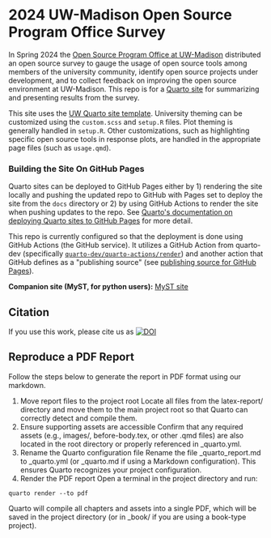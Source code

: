 # 2024 UW-Madison Open Source Program Office Survey

In Spring 2024 the [Open Source Program Office at UW-Madison](https://ospo.wisc.edu/) distributed an open source survey to gauge the usage of open source tools among members of the university community, identify open source projects under development, and to collect feedback on improving the open source environment at UW-Madison. This repo is for a [Quarto site](https://quarto.org/) for summarizing and presenting results from the survey.

This site uses the [UW Quarto site template](https://github.com/UW-Madison-DSI/uw_quarto_site_template). University theming can be customized using the `custom.scss` and `setup.R` files. Plot theming is generally handled in `setup.R`. Other customizations, such as highlighting specific open source tools in response plots, are handled in the appropriate page files (such as `usage.qmd`).

### Building the Site On GitHub Pages

Quarto sites can be deployed to GitHub Pages either by 1) rendering the site locally and pushing the updated repo to GitHub with Pages set to deploy the site from the `docs` directory or 2) by using GitHub Actions to render the site when pushing updates to the repo. See [Quarto's documentation on deploying Quarto sites to GitHub Pages](https://quarto.org/docs/publishing/github-pages.html#publish-command) for more detail.

This repo is currently configured so that the deployment is done using GitHub Actions (the GitHub service). 
 It utilizes a GitHub Action from quarto-dev (specifically [`quarto-dev/quarto-actions/render`](https://github.com/quarto-dev/quarto-actions/tree/main/render)) and another action that GitHub defines as a "publishing source" (see  [publishing source for GitHub Pages][GitHub pages publishing source]).


[GitHub pages publishing source]: https://docs.github.com/en/pages/getting-started-with-github-pages/configuring-a-publishing-source-for-your-github-pages-site#publishing-with-a-custom-github-actions-workflow

**Companion site (MyST, for python users):** [MyST site](https://uw-madison-dsi.github.io/open_source_survey_results_myst/)

## Citation

If you use this work, please cite us as
[![DOI](https://zenodo.org/badge/DOI/10.5281/zenodo.17379408.svg)](https://doi.org/10.5281/zenodo.17379408)


## Reproduce a PDF Report

Follow the steps below to generate the report in PDF format using our markdown.

1. Move report files to the project root
Locate all files from the latex-report/ directory and move them to the main project root so that Quarto can correctly detect and compile them.
2. Ensure supporting assets are accessible
Confirm that any required assets (e.g., images/, before-body.tex, or other .qmd files) are also located in the root directory or properly referenced in _quarto.yml.
3. Rename the Quarto configuration file
Rename the file _quarto_report.md to _quarto.yml (or _quarto.md if using a Markdown configuration).
This ensures Quarto recognizes your project configuration.
4. Render the PDF report
Open a terminal in the project directory and run:
```
quarto render --to pdf
```
Quarto will compile all chapters and assets into a single PDF, which will be saved in the project directory (or in _book/ if you are using a book-type project).